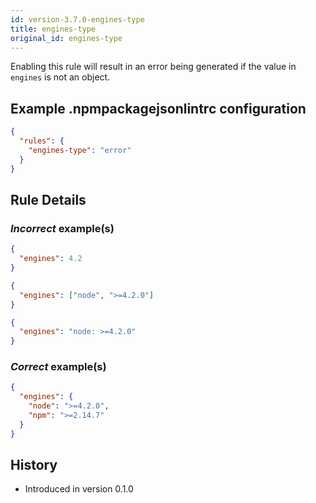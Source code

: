 ```yaml
---
id: version-3.7.0-engines-type
title: engines-type
original_id: engines-type
---
```


Enabling this rule will result in an error being generated if the value in `engines` is not an object.

## Example .npmpackagejsonlintrc configuration

```json
{
  "rules": {
    "engines-type": "error"
  }
}
```

## Rule Details

### *Incorrect* example(s)

```json
{
  "engines": 4.2
}
```

```json
{
  "engines": ["node", ">=4.2.0"]
}
```

```json
{
  "engines": "node: >=4.2.0"
}
```

### *Correct* example(s)

```json
{
  "engines": {
    "node": ">=4.2.0",
    "npm": ">=2.14.7"
  }
}
```

## History

* Introduced in version 0.1.0
